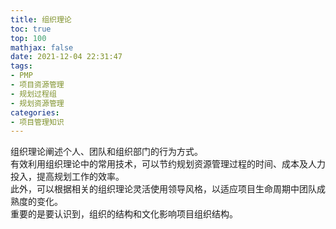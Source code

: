 ```yaml
---
title: 组织理论
toc: true
top: 100
mathjax: false
date: 2021-12-04 22:31:47
tags:
- PMP
- 项目资源管理
- 规划过程组
- 规划资源管理
categories:
- 项目管理知识
---
```

组织理论阐述个人、团队和组织部门的行为方式。  
有效利用组织理论中的常用技术，可以节约规划资源管理过程的时间、成本及人力投入，提高规划工作的效率。  
此外，可以根据相关的组织理论灵活使用领导风格，以适应项目生命周期中团队成熟度的变化。  
重要的是要认识到，组织的结构和文化影响项目组织结构。
